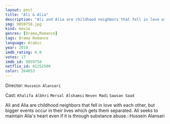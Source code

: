 ```yaml
---
layout: post
title: "Ali & Alia"
description: "Ali and Alia are childhood neighbors that fell in love with each other, but bigger events occur in their lives which gets them separated. Ali seeks to maintain Alia's heart even if it is through substance abuse.::Hussein Alansari.."
img: 9859758.jpg
kind: movie
genres: [Drama,Romance]
tags: Drama Romance 
language: Arabic
year: 2019
imdb_rating: 6.0
votes: 17
imdb_id: 9859758
netflix_id: 81252509
color: 264653
---
```

Director: `Hussein Alansari`  

Cast: `Khalifa Albhri` `Mersal Alshamsi` `Neven Madi` `Sawsan Saad` 

Ali and Alia are childhood neighbors that fell in love with each other, but bigger events occur in their lives which gets them separated. Ali seeks to maintain Alia's heart even if it is through substance abuse.::Hussein Alansari